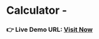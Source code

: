 # Calculator -

### **👉 Live Demo URL:** <a href="https://shreyash00007.github.io/Calculator/">**Visit Now** </a>
<!----->
